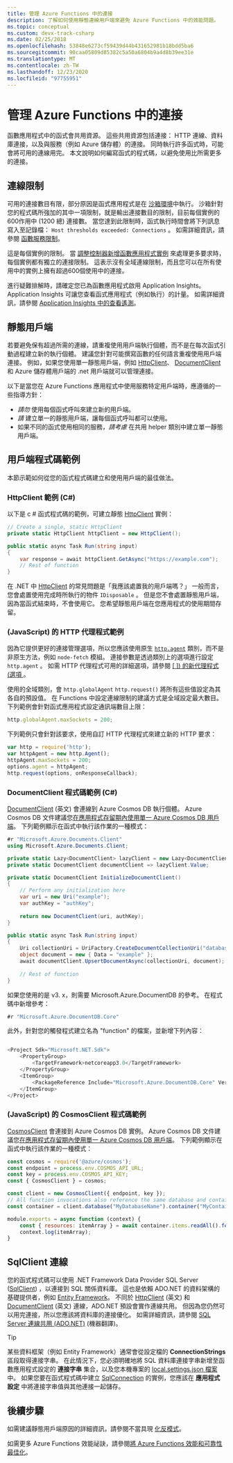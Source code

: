 ```yaml
---
title: 管理 Azure Functions 中的連接
description: 了解如何使用靜態連線用戶端來避免 Azure Functions 中的效能問題。
ms.topic: conceptual
ms.custom: devx-track-csharp
ms.date: 02/25/2018
ms.openlocfilehash: 53848e6273cf59439d44b431652981b18bdd5ba6
ms.sourcegitcommit: 90caa05809d85382c5a50a6804b9a4d8b39ee31e
ms.translationtype: MT
ms.contentlocale: zh-TW
ms.lasthandoff: 12/23/2020
ms.locfileid: "97755951"
---
```

# <a name="manage-connections-in-azure-functions"></a>管理 Azure Functions 中的連接

函數應用程式中的函式會共用資源。 這些共用資源包括連接： HTTP 連線、資料庫連接，以及與服務（例如 Azure 儲存體）的連接。 同時執行許多函式時，可能會將可用的連線用完。 本文說明如何編寫函式的程式碼，以避免使用比所需更多的連接。

## <a name="connection-limit"></a>連線限制

可用的連接數目有限，部分原因是函式應用程式是在 [沙箱環境](https://github.com/projectkudu/kudu/wiki/Azure-Web-App-sandbox)中執行。 沙箱針對您的程式碼所強加的其中一項限制，就是輸出連接數目的限制，目前每個實例的600作用中 (1200 總) 連接數。 當您達到此限制時，函式執行時間會將下列訊息寫入至記錄檔： `Host thresholds exceeded: Connections` 。 如需詳細資訊，請參閱 [函數服務限制](functions-scale.md#service-limits)。

這是每個實例的限制。 當 [調整控制器新增函數應用程式實例](functions-scale.md#how-the-consumption-and-premium-plans-work) 來處理更多要求時，每個實例都有獨立的連接限制。 這表示沒有全域連線限制，而且您可以在所有使用中的實例上擁有超過600個使用中的連接。

進行疑難排解時，請確定您已為函數應用程式啟用 Application Insights。 Application Insights 可讓您查看函式應用程式（例如執行）的計量。 如需詳細資訊，請參閱 [Application Insights 中的查看遙測](analyze-telemetry-data.md#view-telemetry-in-application-insights)。  

## <a name="static-clients"></a>靜態用戶端

若要避免保有超過所需的連線，請重複使用用戶端執行個體，而不是在每次函式引動過程建立新的執行個體。 建議您針對可能撰寫函數的任何語言重複使用用戶端連接。 例如，如果您使用單一靜態用戶端，例如 [HttpClient](/dotnet/api/system.net.http.httpclient?view=netcore-3.1&preserve-view=true)、 [DocumentClient](/dotnet/api/microsoft.azure.documents.client.documentclient)和 Azure 儲存體用戶端的 .net 用戶端就可以管理連接。

以下是當您在 Azure Functions 應用程式中使用服務特定用戶端時，應遵循的一些指導方針：

- *請勿* 使用每個函式呼叫來建立新的用戶端。
- *請* 建立單一的靜態用戶端，讓每個函式呼叫都可以使用。
- 如果不同的函式使用相同的服務，*請考慮* 在共用 helper 類別中建立單一靜態用戶端。

## <a name="client-code-examples"></a>用戶端程式碼範例

本節示範如何從您的函式程式碼建立和使用用戶端的最佳做法。

### <a name="httpclient-example-c"></a>HttpClient 範例 (C#)

以下是 c # 函式程式碼的範例，可建立靜態 [HttpClient](/dotnet/api/system.net.http.httpclient?view=netcore-3.1&preserve-view=true) 實例：

```cs
// Create a single, static HttpClient
private static HttpClient httpClient = new HttpClient();

public static async Task Run(string input)
{
    var response = await httpClient.GetAsync("https://example.com");
    // Rest of function
}
```

在 .NET 中 [HttpClient](/dotnet/api/system.net.http.httpclient?view=netcore-3.1&preserve-view=true) 的常見問題是「我應該處置我的用戶端嗎？」 一般而言，您會處置使用完成時所執行的物件 `IDisposable` 。 但是您不會處置靜態用戶端，因為當函式結束時，不會使用它。 您希望靜態用戶端在您應用程式的使用期間存留。

### <a name="http-agent-examples-javascript"></a> (JavaScript) 的 HTTP 代理程式範例

因為它提供更好的連接管理選項，所以您應該使用原生 [`http.agent`](https://nodejs.org/dist/latest-v6.x/docs/api/http.html#http_class_http_agent) 類別，而不是非原生方法，例如 `node-fetch` 模組。 連接參數是透過類別上的選項進行設定 `http.agent` 。 如需 HTTP 代理程式可用的詳細選項，請參閱 [ \[ \]) 的新代理程式 (選項 ](https://nodejs.org/dist/latest-v6.x/docs/api/http.html#http_new_agent_options)。

使用的全域類別，會 `http.globalAgent` `http.request()` 將所有這些值設定為其各自的預設值。 在 Functions 中設定連線限制的建議方式是全域設定最大數目。 下列範例會針對函式應用程式設定通訊端數目上限：

```js
http.globalAgent.maxSockets = 200;
```

 下列範例只會針對該要求，使用自訂 HTTP 代理程式來建立新的 HTTP 要求：

```js
var http = require('http');
var httpAgent = new http.Agent();
httpAgent.maxSockets = 200;
options.agent = httpAgent;
http.request(options, onResponseCallback);
```

### <a name="documentclient-code-example-c"></a>DocumentClient 程式碼範例 (C#)

[DocumentClient](/dotnet/api/microsoft.azure.documents.client.documentclient) \(英文\) 會連線到 Azure Cosmos DB 執行個體。 Azure Cosmos DB 文件建議您[在應用程式存留期內使用單一 Azure Cosmos DB 用戶端](../cosmos-db/performance-tips.md#sdk-usage)。 下列範例顯示在函式中執行該作業的一種模式：

```cs
#r "Microsoft.Azure.Documents.Client"
using Microsoft.Azure.Documents.Client;

private static Lazy<DocumentClient> lazyClient = new Lazy<DocumentClient>(InitializeDocumentClient);
private static DocumentClient documentClient => lazyClient.Value;

private static DocumentClient InitializeDocumentClient()
{
    // Perform any initialization here
    var uri = new Uri("example");
    var authKey = "authKey";
    
    return new DocumentClient(uri, authKey);
}

public static async Task Run(string input)
{
    Uri collectionUri = UriFactory.CreateDocumentCollectionUri("database", "collection");
    object document = new { Data = "example" };
    await documentClient.UpsertDocumentAsync(collectionUri, document);
    
    // Rest of function
}
```
如果您使用的是 v3. x，則需要 Microsoft.Azure.DocumentDB 的參考。 在程式碼中新增參考：

```cs
#r "Microsoft.Azure.DocumentDB.Core"
```
此外，針對您的觸發程式建立名為 "function" 的檔案，並新增下列內容：

```cs

<Project Sdk="Microsoft.NET.Sdk">
    <PropertyGroup>
        <TargetFramework>netcoreapp3.0</TargetFramework>
    </PropertyGroup>
    <ItemGroup>
        <PackageReference Include="Microsoft.Azure.DocumentDB.Core" Version="2.12.0" />
    </ItemGroup>
</Project>

```
### <a name="cosmosclient-code-example-javascript"></a> (JavaScript) 的 CosmosClient 程式碼範例
[CosmosClient](/javascript/api/@azure/cosmos/cosmosclient) 會連接到 Azure Cosmos DB 實例。 Azure Cosmos DB 文件建議您[在應用程式存留期內使用單一 Azure Cosmos DB 用戶端](../cosmos-db/performance-tips.md#sdk-usage)。 下列範例顯示在函式中執行該作業的一種模式：

```javascript
const cosmos = require('@azure/cosmos');
const endpoint = process.env.COSMOS_API_URL;
const key = process.env.COSMOS_API_KEY;
const { CosmosClient } = cosmos;

const client = new CosmosClient({ endpoint, key });
// All function invocations also reference the same database and container.
const container = client.database("MyDatabaseName").container("MyContainerName");

module.exports = async function (context) {
    const { resources: itemArray } = await container.items.readAll().fetchAll();
    context.log(itemArray);
}
```

## <a name="sqlclient-connections"></a>SqlClient 連線

您的函式程式碼可以使用 .NET Framework Data Provider SQL Server ([SqlClient](/dotnet/api/system.data.sqlclient)) ，以連接到 SQL 關係資料庫。 這也是依賴 ADO.NET 的資料架構的基礎提供者，例如 [Entity Framework](/ef/ef6/)。 不同於 [HttpClient](/dotnet/api/system.net.http.httpclient) \(英文\) 和 [DocumentClient](/dotnet/api/microsoft.azure.documents.client.documentclient) \(英文\) 連線，ADO.NET 預設會實作連線共用。 但因為您仍然可以用完連接，所以您應該將資料庫的連接優化。 如需詳細資訊，請參閱 [SQL Server 連線共用 (ADO.NET)](/dotnet/framework/data/adonet/sql-server-connection-pooling) \(機器翻譯\)。

> [!TIP]
> 某些資料框架（例如 Entity Framework）通常會從設定檔的 **ConnectionStrings** 區段取得連接字串。 在此情況下，您必須明確地將 SQL 資料庫連接字串新增至函數應用程式設定的 **連接字串** 集合，以及您本機專案的 [local.settings.json 檔案](functions-run-local.md#local-settings-file)中。 如果您要在函式程式碼中建立 [SqlConnection](/dotnet/api/system.data.sqlclient.sqlconnection) 的實例，您應該在 **應用程式設定** 中將連接字串值與其他連接一起儲存。

## <a name="next-steps"></a>後續步驟

如需建議靜態用戶端原因的詳細資訊，請參閱不當具現 [化反模式](/azure/architecture/antipatterns/improper-instantiation/)。

如需更多 Azure Functions 效能祕訣，請參閱[將 Azure Functions 效能和可靠性最佳化](functions-best-practices.md)。

